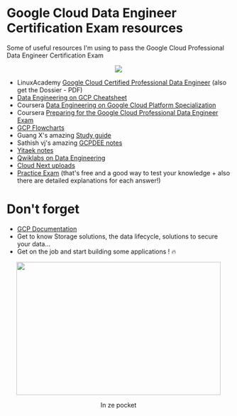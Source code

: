 # Google Cloud Data Engineer Certification Exam resources
Some of useful resources I'm using to pass the Google Cloud Professional Data Engineer Certification Exam

<p align="center">
  <img src="https://i.imgur.com/Ee2EAHT.jpg">
</p>

- LinuxAcademy [Google Cloud Certified Professional Data Engineer](https://linuxacademy.com/google-cloud-platform/training/course/name/google-cloud-data-engineer) (also get the Dossier - PDF)
- [Data Engineering on GCP Cheatsheet](https://github.com/ml874/Data-Engineering-on-GCP-Cheatsheet)
- Coursera [Data Engineering on Google Cloud Platform Specialization ](https://www.coursera.org/specializations/gcp-data-machine-learning)
- Coursera [Preparing for the Google Cloud Professional Data Engineer Exam](https://www.coursera.org/learn/preparing-cloud-professional-data-engineer-exam)
- [GCP Flowcharts](https://grumpygrace.dev/posts/gcp-flowcharts/)
- Guang X's amazing [Study guide](https://medium.com/weareservian/google-cloud-data-engineer-exam-study-guide-9afc80be2ee3)
- Sathish vj's amazing [GCPDEE notes](https://medium.com/@sathishvj/notes-from-my-google-cloud-professional-data-engineer-exam-530d11966aa0)
- [Yitaek notes](https://github.com/Leverege/gcp-data-engineer-exam/blob/master/Data%20Engineering%20Notes.pdf)
- [Qwiklabs on Data Engineering](https://www.qwiklabs.com/quests/25?locale=en)
- [Cloud Next uploads](https://www.youtube.com/user/googlecloudplatform)
- [Practice Exam](https://cloud.google.com/certification/practice-exam/data-engineer) (that's free and a good way to test your knowledge + also there are detailed explanations for each answer!)

# Don't forget
- [GCP Documentation](https://cloud.google.com/docs/)
- Get to know Storage solutions, the data lifecycle, solutions to secure your data...
- Get on the job and start building some applications ! :fire:

<p align="center">
  <img width="460" height="300" src="https://i.imgur.com/GoQrzO4.jpg">
</p>

 <p align="center">In ze pocket</p>
